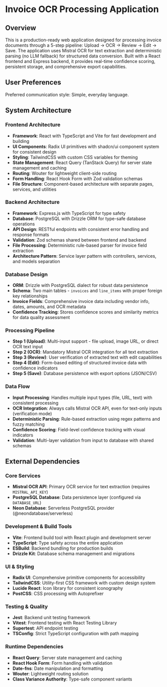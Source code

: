 # Invoice OCR Processing Application

## Overview

This is a production-ready web application designed for processing invoice documents through a 5-step pipeline: Upload → OCR → Review → Edit → Save. The application uses Mistral OCR for text extraction and deterministic parsing (no LLM fallback) for structured data conversion. Built with a React frontend and Express backend, it provides real-time confidence scoring, persistent storage, and comprehensive export capabilities.

## User Preferences

Preferred communication style: Simple, everyday language.

## System Architecture

### Frontend Architecture
- **Framework**: React with TypeScript and Vite for fast development and building
- **UI Components**: Radix UI primitives with shadcn/ui component system for consistent design
- **Styling**: TailwindCSS with custom CSS variables for theming
- **State Management**: React Query (TanStack Query) for server state management and caching
- **Routing**: Wouter for lightweight client-side routing
- **Form Handling**: React Hook Form with Zod validation schemas
- **File Structure**: Component-based architecture with separate pages, services, and utilities

### Backend Architecture
- **Framework**: Express.js with TypeScript for type safety
- **Database**: PostgreSQL with Drizzle ORM for type-safe database operations
- **API Design**: RESTful endpoints with consistent error handling and response formats
- **Validation**: Zod schemas shared between frontend and backend
- **File Processing**: Deterministic rule-based parser for invoice field extraction
- **Architecture Pattern**: Service layer pattern with controllers, services, and models separation

### Database Design
- **ORM**: Drizzle with PostgreSQL dialect for robust data persistence
- **Schema**: Two main tables - `invoices` and `line_items` with proper foreign key relationships
- **Invoice Fields**: Comprehensive invoice data including vendor info, dates, amounts, and OCR metadata
- **Confidence Tracking**: Stores confidence scores and similarity metrics for data quality assessment

### Processing Pipeline
- **Step 1 (Upload)**: Multi-input support - file upload, image URL, or direct OCR text input
- **Step 2 (OCR)**: Mandatory Mistral OCR integration for all text extraction
- **Step 3 (Review)**: User verification of extracted text with edit capabilities
- **Step 4 (Edit)**: Form-based editing of structured invoice data with confidence indicators
- **Step 5 (Save)**: Database persistence with export options (JSON/CSV)

### Data Flow
- **Input Processing**: Handles multiple input types (file, URL, text) with consistent processing
- **OCR Integration**: Always calls Mistral OCR API, even for text-only inputs (verification mode)
- **Deterministic Parsing**: Rule-based extraction using regex patterns and fuzzy matching
- **Confidence Scoring**: Field-level confidence tracking with visual indicators
- **Validation**: Multi-layer validation from input to database with shared schemas

## External Dependencies

### Core Services
- **Mistral OCR API**: Primary OCR service for text extraction (requires `MISTRAL_API_KEY`)
- **PostgreSQL Database**: Data persistence layer (configured via `DATABASE_URL`)
- **Neon Database**: Serverless PostgreSQL provider (@neondatabase/serverless)

### Development & Build Tools
- **Vite**: Frontend build tool with React plugin and development server
- **TypeScript**: Type safety across the entire application
- **ESBuild**: Backend bundling for production builds
- **Drizzle Kit**: Database schema management and migrations

### UI & Styling
- **Radix UI**: Comprehensive primitive components for accessibility
- **TailwindCSS**: Utility-first CSS framework with custom design system
- **Lucide React**: Icon library for consistent iconography
- **PostCSS**: CSS processing with Autoprefixer

### Testing & Quality
- **Jest**: Backend unit testing framework
- **Vitest**: Frontend testing with React Testing Library
- **Supertest**: API endpoint testing
- **TSConfig**: Strict TypeScript configuration with path mapping

### Runtime Dependencies
- **React Query**: Server state management and caching
- **React Hook Form**: Form handling with validation
- **Date-fns**: Date manipulation and formatting
- **Wouter**: Lightweight routing solution
- **Class Variance Authority**: Type-safe component variants